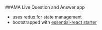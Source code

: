 ##AMA Live Question and Answer app

- uses redux for state management
- bootstrapped with [essential-react starter](https://github.com/pheuter/essential-react)